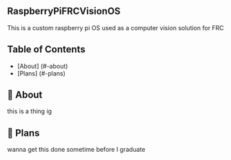 ## RaspberryPiFRCVisionOS
This is a custom raspberry pi OS used as a computer vision solution for FRC

## Table of Contents
- [About] (#-about)
- [Plans] (#-plans)

## 🚀 About

this is a thing ig

## 📝 Plans

wanna get this done sometime before I graduate